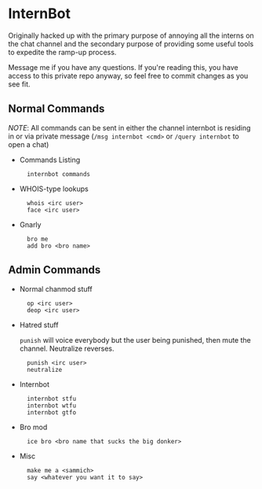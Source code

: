 InternBot
=========
Originally hacked up with the primary purpose of annoying all the interns on the chat channel and the secondary purpose of providing some useful tools to expedite the ramp-up process.

Message me if you have any questions. If you're reading this, you have access to this private repo anyway, so feel free to commit changes as you see fit.

Normal Commands
---------------
*NOTE*: All commands can be sent in either the channel internbot is residing in or via private message (`/msg internbot <cmd>` or `/query internbot` to open a chat)

* Commands Listing

        internbot commands

* WHOIS-type lookups

        whois <irc user>
        face <irc user>

* Gnarly

        bro me
        add bro <bro name>

Admin Commands
--------------
* Normal chanmod stuff

        op <irc user>
        deop <irc user>

* Hatred stuff

    `punish` will voice everybody but the user being punished, then mute the channel. Neutralize reverses.

        punish <irc user>
        neutralize

* Internbot

        internbot stfu
        internbot wtfu
        internbot gtfo

* Bro mod

        ice bro <bro name that sucks the big donker>

* Misc

        make me a <sammich>
        say <whatever you want it to say>
